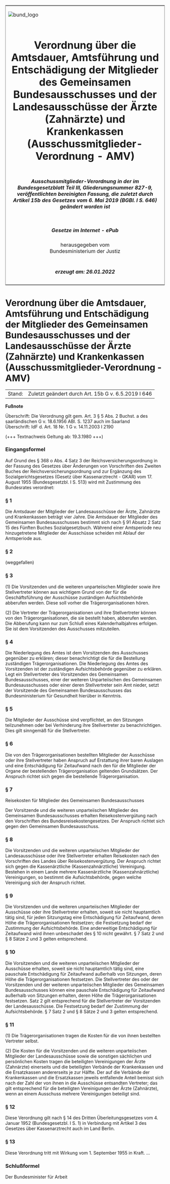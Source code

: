 <span id="DECKBLATT.html"></span>

<table border="0" frame="border" width="100%">

<tr valign="top">

<td align="left">

![bund\_logo](BfJ_2021_Web_de_de.gif)

</td>

<td align="right">

 

</td>

</tr>

<tr align="center" valign="middle">

<td colspan="2">

# Verordnung über die Amtsdauer, Amtsführung und Entschädigung der Mitglieder des Gemeinsamen Bundesausschusses und der Landesausschüsse der Ärzte (Zahnärzte) und Krankenkassen (Ausschussmitglieder-Verordnung - AMV)

</td>

</tr>

<tr align="center" valign="middle">

<td colspan="2">

##### Ausschussmitglieder-Verordnung in der im Bundesgesetzblatt Teil III, Gliederungsnummer 827-9, veröffentlichten bereinigten Fassung, die zuletzt durch Artikel 15b des Gesetzes vom 6. Mai 2019 (BGBl. I S. 646) geändert worden ist

</td>

</tr>

<tr align="center" valign="middle">

<td colspan="2">

  
  

##### Gesetze im Internet - ePub  
  
herausgegeben vom  
Bundesministerium der Justiz

</td>

</tr>

<tr align="center" valign="bottom">

<td colspan="2">

  
  

##### erzeugt am: 26.01.2022

</td>

</tr>

</table>

<span id="BJNR008610956.html"></span>

# Verordnung über die Amtsdauer, Amtsführung und Entschädigung der Mitglieder des Gemeinsamen Bundesausschusses und der Landesausschüsse der Ärzte (Zahnärzte) und Krankenkassen (Ausschussmitglieder-Verordnung - AMV)

<div>

<div class="jnhtml">

|        |                                                     |
| ------ | --------------------------------------------------- |
| Stand: | Zuletzt geändert durch Art. 15b G v. 6.5.2019 I 646 |

</div>

</div>

<div>

  
**Fußnote**

<div class="jnhtml">

<div>

<div class="jurAbsatz">

Überschrift: Die Verordnung gilt gem. Art. 3 § 5 Abs. 2 Buchst. a des
saarländischen G v. 18.6.1956 ABl. S. 1237 auch im Saarland  
Überschrift: IdF d. Art. 18 Nr. 1 G v. 14.11.2003 I 2190

</div>

<div class="jurAbsatz">

  
(+++ Textnachweis Geltung ab: 19.3.1980 +++)

</div>

</div>

</div>

</div>

<span id="BJNR008610956BJNE000101308.html"></span>

### Eingangsformel  

<div>

<div class="jnhtml">

<div>

<div class="jurAbsatz">

Auf Grund des § 368 o Abs. 4 Satz 3 der Reichsversicherungsordnung in
der Fassung des Gesetzes über Änderungen von Vorschriften des Zweiten
Buches der Reichsversicherungsordnung und zur Ergänzung des
Sozialgerichtsgesetzes (Gesetz über Kassenarztrecht - GKAR) vom 17.
August 1955 (Bundesgesetzbl. I S. 513) wird mit Zustimmung des
Bundesrates verordnet:

</div>

</div>

</div>

</div>

<span id="BJNR008610956BJNE000204308.html"></span>

### § 1  

<div>

<div class="jnhtml">

<div>

<div class="jurAbsatz">

Die Amtsdauer der Mitglieder der Landesausschüsse der Ärzte, Zahnärzte
und Krankenkassen beträgt vier Jahre. Die Amtsdauer der Mitglieder des
Gemeinsamen Bundesausschusses bestimmt sich nach § 91 Absatz 2 Satz 15
des Fünften Buches Sozialgesetzbuch. Während einer Amtsperiode neu
hinzugetretene Mitglieder der Ausschüsse scheiden mit Ablauf der
Amtsperiode aus.

</div>

</div>

</div>

</div>

<span id="BJNR008610956BJNE000301308.html"></span>

### § 2  

<div>

<div class="jnhtml">

<div>

<div class="jurAbsatz">

(weggefallen)

</div>

</div>

</div>

</div>

<span id="BJNR008610956BJNE000402308.html"></span>

### § 3  

<div>

<div class="jnhtml">

<div>

<div class="jurAbsatz">

(1) Die Vorsitzenden und die weiteren unparteiischen Mitglieder sowie
ihre Stellvertreter können aus wichtigem Grund von der für die
Geschäftsführung der Ausschüsse zuständigen Aufsichtsbehörde abberufen
werden. Diese soll vorher die Trägerorganisationen hören.

</div>

<div class="jurAbsatz">

(2) Die Vertreter der Trägerorganisationen und ihre Stellvertreter
können von den Trägerorganisationen, die sie bestellt haben, abberufen
werden. Die Abberufung kann nur zum Schluß eines Kalenderhalbjahres
erfolgen. Sie ist dem Vorsitzenden des Ausschusses mitzuteilen.

</div>

</div>

</div>

</div>

<span id="BJNR008610956BJNE000503308.html"></span>

### § 4  

<div>

<div class="jnhtml">

<div>

<div class="jurAbsatz">

Die Niederlegung des Amtes ist dem Vorsitzenden des Ausschusses
gegenüber zu erklären; dieser benachrichtigt die für die Bestellung
zuständigen Trägerorganisationen. Die Niederlegung des Amtes des
Vorsitzenden ist der zuständigen Aufsichtsbehörde gegenüber zu erklären.
Legt ein Stellvertreter des Vorsitzenden des Gemeinsamen
Bundesausschusses, einer der weiteren Unparteiischen des Gemeinsamen
Bundesausschusses oder einer deren Stellvertreter sein Amt nieder, setzt
der Vorsitzende des Gemeinsamen Bundesausschusses das Bundesministerium
für Gesundheit hierüber in Kenntnis.

</div>

</div>

</div>

</div>

<span id="BJNR008610956BJNE000601308.html"></span>

### § 5  

<div>

<div class="jnhtml">

<div>

<div class="jurAbsatz">

Die Mitglieder der Ausschüsse sind verpflichtet, an den Sitzungen
teilzunehmen oder bei Verhinderung ihre Stellvertreter zu
benachrichtigen. Dies gilt sinngemäß für die Stellvertreter.

</div>

</div>

</div>

</div>

<span id="BJNR008610956BJNE000702308.html"></span>

### § 6  

<div>

<div class="jnhtml">

<div>

<div class="jurAbsatz">

Die von den Trägerorganisationen bestellten Mitglieder der Ausschüsse
oder ihre Stellvertreter haben Anspruch auf Erstattung ihrer baren
Auslagen und eine Entschädigung für Zeitaufwand nach den für die
Mitglieder der Organe der bestellenden Trägerorganisation geltenden
Grundsätzen. Der Anspruch richtet sich gegen die bestellende
Trägerorganisation.

</div>

</div>

</div>

</div>

<span id="BJNR008610956BJNE000802308.html"></span>

### § 7  
Reisekosten für Mitglieder des Gemeinsamen Bundesausschusses

<div>

<div class="jnhtml">

<div>

<div class="jurAbsatz">

Der Vorsitzende und die weiteren unparteiischen Mitglieder des
Gemeinsamen Bundesausschusses erhalten Reisekostenvergütung nach den
Vorschriften des Bundesreisekostengesetzes. Der Anspruch richtet sich
gegen den Gemeinsamen Bundesausschuss.

</div>

</div>

</div>

</div>

<span id="BJNR008610956BJNE000902308.html"></span>

### § 8  

<div>

<div class="jnhtml">

<div>

<div class="jurAbsatz">

Die Vorsitzenden und die weiteren unparteiischen Mitglieder der
Landesausschüsse oder ihre Stellvertreter erhalten Reisekosten nach den
Vorschriften des Landes über Reisekostenvergütung. Der Anspruch richtet
sich gegen die Kassenärztliche (Kassenzahnärztliche) Vereinigung.
Bestehen in einem Lande mehrere Kassenärztliche (Kassenzahnärztliche)
Vereinigungen, so bestimmt die Aufsichtsbehörde, gegen welche
Vereinigung sich der Anspruch richtet.

</div>

</div>

</div>

</div>

<span id="BJNR008610956BJNE001003308.html"></span>

### § 9  

<div>

<div class="jnhtml">

<div>

<div class="jurAbsatz">

Die Vorsitzenden und die weiteren unparteiischen Mitglieder der
Ausschüsse oder ihre Stellvertreter erhalten, soweit sie nicht
hauptamtlich tätig sind, für jeden Sitzungstag eine Entschädigung für
Zeitaufwand, deren Höhe die Trägerorganisationen festsetzen; die
Festsetzung bedarf der Zustimmung der Aufsichtsbehörde. Eine
anderweitige Entschädigung für Zeitaufwand wird ihnen unbeschadet des §
10 nicht gewährt. § 7 Satz 2 und § 8 Sätze 2 und 3 gelten entsprechend.

</div>

</div>

</div>

</div>

<span id="BJNR008610956BJNE001104124.html"></span>

### § 10  

<div>

<div class="jnhtml">

<div>

<div class="jurAbsatz">

Die Vorsitzenden und die weiteren unparteiischen Mitglieder der
Ausschüsse erhalten, soweit sie nicht hauptamtlich tätig sind, eine
pauschale Entschädigung für Zeitaufwand außerhalb von Sitzungen, deren
Höhe die Trägerorganisationen festsetzen. Die Stellvertreter des oder
der Vorsitzenden und der weiteren unparteiischen Mitglieder des
Gemeinsamen Bundesausschusses können eine pauschale Entschädigung für
Zeitaufwand außerhalb von Sitzungen erhalten, deren Höhe die
Trägerorganisationen festsetzen. Satz 2 gilt entsprechend für die
Stellvertreter der Vorsitzenden der Landesausschüsse. Die Festsetzung
bedarf der Zustimmung der Aufsichtsbehörde. § 7 Satz 2 und § 8 Sätze 2
und 3 gelten entsprechend.

</div>

</div>

</div>

</div>

<span id="BJNR008610956BJNE001203308.html"></span>

### § 11  

<div>

<div class="jnhtml">

<div>

<div class="jurAbsatz">

(1) Die Trägerorganisationen tragen die Kosten für die von ihnen
bestellten Vertreter selbst.

</div>

<div class="jurAbsatz">

(2) Die Kosten für die Vorsitzenden und die weiteren unparteiischen
Mitglieder der Landesausschüsse sowie die sonstigen sächlichen und
persönlichen Kosten tragen die beteiligten Vereinigungen der Ärzte
(Zahnärzte) einerseits und die beteiligten Verbände der Krankenkassen
und die Ersatzkassen andererseits je zur Hälfte. Der auf die Verbände
der Krankenkassen und die Ersatzkassen jeweils entfallende Anteil
bemisst sich nach der Zahl der von ihnen in die Ausschüsse entsandten
Vertreter; das gilt entsprechend für die beteiligten Vereinigungen der
Ärzte (Zahnärzte), wenn an einem Ausschuss mehrere Vereinigungen
beteiligt sind.

</div>

</div>

</div>

</div>

<span id="BJNR008610956BJNE001301308.html"></span>

### § 12  

<div>

<div class="jnhtml">

<div>

<div class="jurAbsatz">

Diese Verordnung gilt nach § 14 des Dritten Überleitungsgesetzes vom 4.
Januar 1952 (Bundesgesetzbl. I S. 1) in Verbindung mit Artikel 3 des
Gesetzes über Kassenarztrecht auch im Land Berlin.

</div>

</div>

</div>

</div>

<span id="BJNR008610956BJNE001401308.html"></span>

### § 13  

<div>

<div class="jnhtml">

<div>

<div class="jurAbsatz">

Diese Verordnung tritt mit Wirkung vom 1. September 1955 in Kraft. ...

</div>

</div>

</div>

</div>

<span id="BJNR008610956BJNE001501308.html"></span>

### Schlußformel  

<div>

<div class="jnhtml">

<div>

<div class="jurAbsatz">

<span class="SP">Der Bundesminister für Arbeit</span>

</div>

</div>

</div>

</div>

